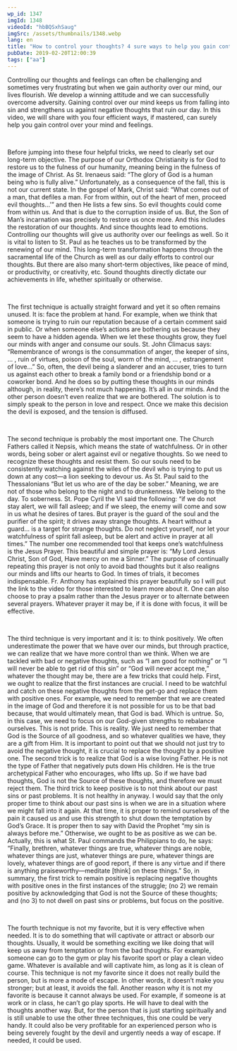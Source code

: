 ```yaml
---
wp_id: 1347
imgId: 1348
videoId: "hbBQSxhSaug"
imgSrc: /assets/thumbnails/1348.webp
lang: en
title: "How to control your thoughts? 4 sure ways to help you gain control."
pubDate: 2019-02-20T12:00:39
tags: ["aa"]
---
```


<p>Controlling our thoughts and feelings can often be challenging and sometimes very frustrating but when we gain authority over our mind, our lives flourish. We develop a winning attitude and we can successfully overcome adversity. Gaining control over our mind keeps us from falling into sin and strengthens us against negative thoughts that ruin our day. In this video, we will share with you four efficient ways, if mastered, can surely help you gain control over your mind and feelings.</p>
<p>&nbsp;</p>
<p>Before jumping into these four helpful tricks, we need to clearly set our long-term objective. The purpose of our Orthodox Christianity is for God to restore us to the fulness of our humanity, meaning being in the fulness of the image of Christ. As St. Irenaeus said: “The glory of God is a human being who is fully alive.” Unfortunately, as a consequence of the fall, this is not our current state. In the gospel of Mark, Christ said: “What comes out of a man, that defiles a man. For from within, out of the heart of men, proceed evil thoughts…’” and then He lists a few sins. So evil thoughts could come from within us. And that is due to the corruption inside of us. But, the Son of Man’s incarnation was precisely to restore us once more. And this includes the restoration of our thoughts. And since thoughts lead to emotions. Controlling our thoughts will give us authority over our feelings as well. So it is vital to listen to St. Paul as he teaches us to be transformed by the renewing of our mind. This long-term transformation happens through the sacramental life of the Church as well as our daily efforts to control our thoughts. But there are also many short-term objectives, like peace of mind, or productivity, or creativity, etc. Sound thoughts directly dictate our achievements in life, whether spiritually or otherwise.</p>
<p>&nbsp;</p>
<p>The first technique is actually straight forward and yet it so often remains unused. It is: face the problem at hand. For example, when we think that someone is trying to ruin our reputation because of a certain comment said in public. Or when someone else’s actions are bothering us because they seem to have a hidden agenda. When we let these thoughts grow, they fuel our minds with anger and consume our souls. St. John Climacus says: “Remembrance of wrongs is the consummation of anger, the keeper of sins, … , ruin of virtues, poison of the soul, worm of the mind, … , estrangement of love&#8230;” So, often, the devil being a slanderer and an accuser, tries to turn us against each other to break a family bond or a friendship bond or a coworker bond. And he does so by putting these thoughts in our minds although, in reality, there’s not much happening. It’s all in our minds. And the other person doesn’t even realize that we are bothered. The solution is to simply speak to the person in love and respect. Once we make this decision the devil is exposed, and the tension is diffused.</p>
<p>&nbsp;</p>
<p>The second technique is probably the most important one. The Church Fathers called it Nepsis, which means the state of watchfulness. Or in other words, being sober or alert against evil or negative thoughts. So we need to recognize these thoughts and resist them. So our souls need to be consistently watching against the wiles of the devil who is trying to put us down at any cost—a lion seeking to devour us. As St. Paul said to the Thessalonians “But let us who are of the day be sober.” Meaning, we are not of those who belong to the night and to drunkenness. We belong to the day. To soberness. St. Pope Cyril the VI said the following: “if we do not stay alert, we will fall asleep; and if we sleep, the enemy will come and sow in us what he desires of tares. But prayer is the guard of the soul and the purifier of the spirit; it drives away strange thoughts. A heart without a guard… is a target for strange thoughts. Do not neglect yourself, nor let your watchfulness of spirit fall asleep, but be alert and active in prayer at all times.” The number one recommended tool that keeps one’s watchfulness is the Jesus Prayer. This beautiful and simple prayer is: “My Lord Jesus Christ, Son of God, Have mercy on me a Sinner.” The purpose of continually repeating this prayer is not only to avoid bad thoughts but it also realigns our minds and lifts our hearts to God. In times of trials, it becomes indispensable. Fr. Anthony has explained this prayer beautifully so I will put the link to the video for those interested to learn more about it. One can also choose to pray a psalm rather than the Jesus prayer or to alternate between several prayers. Whatever prayer it may be, if it is done with focus, it will be effective.</p>
<p>&nbsp;</p>
<p>The third technique is very important and it is: to think positively. We often underestimate the power that we have over our minds, but through practice, we can realize that we have more control than we think. When we are tackled with bad or negative thoughts, such as “I am good for nothing” or “I will never be able to get rid of this sin” or “God will never accept me,” whatever the thought may be, there are a few tricks that could help. First, we ought to realize that the first instances are crucial. I need to be watchful and catch on these negative thoughts from the get-go and replace them with positive ones. For example, we need to remember that we are created in the image of God and therefore it is not possible for us to be that bad because, that would ultimately mean, that God is bad. Which is untrue. So, in this case, we need to focus on our God-given strengths to rebalance ourselves. This is not pride. This is reality. We just need to remember that God is the Source of all goodness, and so whatever qualities we have, they are a gift from Him. It is important to point out that we should not just try to avoid the negative thought, it is crucial to replace the thought by a positive one. The second trick is to realize that God is a wise loving Father. He is not the type of Father that negatively puts down His children. He is the true archetypical Father who encourages, who lifts up. So if we have bad thoughts, God is not the Source of these thoughts, and therefore we must reject them. The third trick to keep positive is to not think about our past sins or past problems. It is not healthy in anyway. I would say that the only proper time to think about our past sins is when we are in a situation where we might fall into it again. At that time, it is proper to remind ourselves of the pain it caused us and use this strength to shut down the temptation by God’s Grace. It is proper then to say with David the Prophet “my sin is always before me.” Otherwise, we ought to be as positive as we can be. Actually, this is what St. Paul commands the Philippians to do, he says: “Finally, brethren, whatever things are true, whatever things are noble, whatever things are just, whatever things are pure, whatever things are lovely, whatever things are of good report, if there is any virtue and if there is anything praiseworthy—meditate [think] on these things.” So, in summary, the first trick to remain positive is replacing negative thoughts with positive ones in the first instances of the struggle; (no 2) we remain positive by acknowledging that God is not the Source of these thoughts; and (no 3) to not dwell on past sins or problems, but focus on the positive.</p>
<p>&nbsp;</p>
<p>The fourth technique is not my favorite, but it is very effective when needed. It is to do something that will captivate or attract or absorb our thoughts. Usually, it would be something exciting we like doing that will keep us away from temptation or from the bad thoughts. For example, someone can go to the gym or play his favorite sport or play a clean video game. Whatever is available and will captivate him, as long as it is clean of course. This technique is not my favorite since it does not really build the person, but is more a mode of escape. In other words, it doesn’t make you stronger; but at least, it avoids the fall. Another reason why it is not my favorite is because it cannot always be used. For example, if someone is at work or in class, he can’t go play sports. He will have to deal with the thoughts another way. But, for the person that is just starting spiritually and is still unable to use the other three techniques, this one could be very handy. It could also be very profitable for an experienced person who is being severely fought by the devil and urgently needs a way of escape. If needed, it could be used.</p>
<p>&nbsp;</p>
